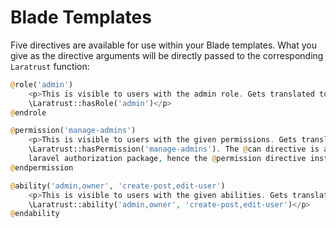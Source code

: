# Blade Templates

Five directives are available for use within your Blade templates. What you give as the directive arguments will be directly passed to the corresponding `Laratrust` function:

```php
@role('admin')
    <p>This is visible to users with the admin role. Gets translated to
    \Laratrust::hasRole('admin')</p>
@endrole

@permission('manage-admins')
    <p>This is visible to users with the given permissions. Gets translated to
    \Laratrust::hasPermission('manage-admins'). The @can directive is already taken by core
    laravel authorization package, hence the @permission directive instead.</p>
@endpermission

@ability('admin,owner', 'create-post,edit-user')
    <p>This is visible to users with the given abilities. Gets translated to
    \Laratrust::ability('admin,owner', 'create-post,edit-user')</p>
@endability

```
